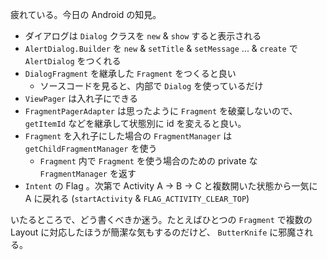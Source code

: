 疲れている。今日の Android の知見。

- ダイアログは `Dialog` クラスを `new` & `show` すると表示される
- `AlertDialog.Builder` を `new` & `setTitle` & `setMessage` ... & `create` で `AlertDialog` をつくれる
- `DialogFragment` を継承した `Fragment` をつくると良い
  - ソースコードを見ると、内部で `Dialog` を使っているだけ
- `ViewPager` は入れ子にできる
- `FragmentPagerAdapter` は思ったように `Fragment` を破棄しないので、`getItemId` などを継承して状態別に id を変えると良い。
- `Fragment` を入れ子にした場合の `FragmentManager` は `getChildFragmentManager` を使う
  - `Fragment` 内で `Fragment` を使う場合のための private な `FragmentManager` を返す
- `Intent` の Flag 。次第で Activity A -> B -> C と複数開いた状態から一気に A に戻れる (`startActivity` & `FLAG_ACTIVITY_CLEAR_TOP`)

いたるところで、どう書くべきか迷う。たとえばひとつの `Fragment` で複数の Layout に対応したほうが簡潔な気もするのだけど、 `ButterKnife` に邪魔される。
